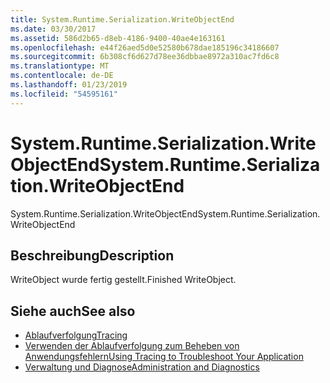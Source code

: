 ```yaml
---
title: System.Runtime.Serialization.WriteObjectEnd
ms.date: 03/30/2017
ms.assetid: 586d2b65-d8eb-4186-9400-40ae4e163161
ms.openlocfilehash: e44f26aed5d0e52580b678dae185196c34186607
ms.sourcegitcommit: 6b308cf6d627d78ee36dbbae8972a310ac7fd6c8
ms.translationtype: MT
ms.contentlocale: de-DE
ms.lasthandoff: 01/23/2019
ms.locfileid: "54595161"
---
```

# <a name="systemruntimeserializationwriteobjectend"></a><span data-ttu-id="b5692-102">System.Runtime.Serialization.WriteObjectEnd</span><span class="sxs-lookup"><span data-stu-id="b5692-102">System.Runtime.Serialization.WriteObjectEnd</span></span>
<span data-ttu-id="b5692-103">System.Runtime.Serialization.WriteObjectEnd</span><span class="sxs-lookup"><span data-stu-id="b5692-103">System.Runtime.Serialization.WriteObjectEnd</span></span>  
  
## <a name="description"></a><span data-ttu-id="b5692-104">Beschreibung</span><span class="sxs-lookup"><span data-stu-id="b5692-104">Description</span></span>  
 <span data-ttu-id="b5692-105">WriteObject wurde fertig gestellt.</span><span class="sxs-lookup"><span data-stu-id="b5692-105">Finished WriteObject.</span></span>  
  
## <a name="see-also"></a><span data-ttu-id="b5692-106">Siehe auch</span><span class="sxs-lookup"><span data-stu-id="b5692-106">See also</span></span>
- [<span data-ttu-id="b5692-107">Ablaufverfolgung</span><span class="sxs-lookup"><span data-stu-id="b5692-107">Tracing</span></span>](../../../../../docs/framework/wcf/diagnostics/tracing/index.md)
- [<span data-ttu-id="b5692-108">Verwenden der Ablaufverfolgung zum Beheben von Anwendungsfehlern</span><span class="sxs-lookup"><span data-stu-id="b5692-108">Using Tracing to Troubleshoot Your Application</span></span>](../../../../../docs/framework/wcf/diagnostics/tracing/using-tracing-to-troubleshoot-your-application.md)
- [<span data-ttu-id="b5692-109">Verwaltung und Diagnose</span><span class="sxs-lookup"><span data-stu-id="b5692-109">Administration and Diagnostics</span></span>](../../../../../docs/framework/wcf/diagnostics/index.md)
